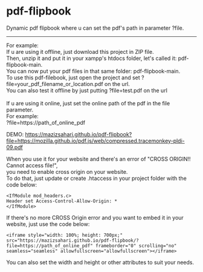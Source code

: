 # pdf-flipbook
Dynamic pdf flipbook where u can set the pdf's path in parameter ?file. <br>
<hr>
For example: <br>
If u are using it offline, just download this project in ZIP file. <br>
Then, unzip it and put it in your xampp's htdocs folder, let's called it: pdf-flipbook-main. <br>
You can now put your pdf files in that same folder: pdf-flipbook-main. <br>
To use this pdf-filebook, just open the project and set ?file=your_pdf_filename_or_location.pdf on the url. <br>
You can also test it offline by just putting ?file=test.pdf on the url <br>
<br>
If u are using it online, just set the online path of the pdf in the file parameter. <br>
For example: <br>
?file=https://path_of_online_pdf <br>

DEMO:
https://mazizsahari.github.io/pdf-flipbook?file=https://mozilla.github.io/pdf.js/web/compressed.tracemonkey-pldi-09.pdf


When you use it for your website and there's an error of "CROSS ORIGIN!! Cannot access file!", <br>
you need to enable cross origin on your website. <br>
To do that, just update or create .htaccess in your project folder with the code below: <br>
```
<IfModule mod_headers.c>
Header set Access-Control-Allow-Origin: *
</IfModule>
```

If there's no more CROSS Origin error and you want to embed it in your website, just use the code below: <br>
```
<iframe style="width: 100%; height: 700px;" src="https://mazizsahari.github.io/pdf-flipbook/?file=https://path_of_online_pdf" frameborder="0" scrolling="no" seamless="seamless" allowfullscreen="allowfullscreen"></iframe>
```
You can also set the width and height or other attributes to suit your needs.
